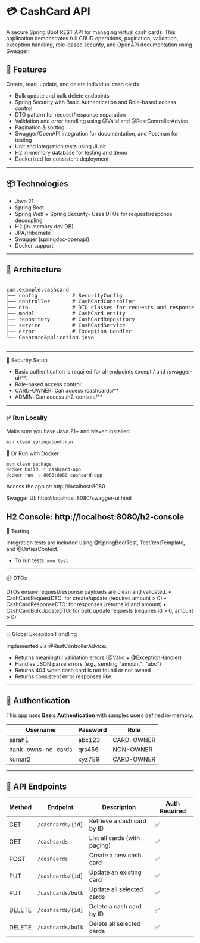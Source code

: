 # 💳 CashCard API

A secure Spring Boot REST API for managing virtual cash cards. This application demonstrates full CRUD operations, pagination, validation, exception handling, role-based security, and OpenAPI documentation using Swagger.
## 🚀 Features

Create, read, update, and delete individual cash cards
-	Bulk update and bulk delete endpoints
-	Spring Security with Basic Authentication and Role-based access control
-	DTO pattern for request/response separation
-	Validation and error handling using @Valid and @RestControllerAdvice
-	Pagination & sorting
-	Swagger/OpenAPI integration for documentation, and Postman for testing
-	Unit and integration tests using JUnit
-	H2 in-memory database for testing and demo
-	Dockerized for consistent deployment
---
## 📦 Technologies

- Java 21
- Spring Boot
- Spring Web + Spring Security- Uses DTOs for request/response decoupling
- H2 (in-memory dev DB) 
- JPA/Hibernate
- Swagger (springdoc-openapi)
- Docker support

---

## 📐 Architecture
<pre>

com.example.cashcard
├── config           # SecurityConfig
├── controller       # CashCardController
├── dto              # DTO classes for requests and responses
├── model            # CashCard entity
├── repository       # CashCardRepository
├── service          # CashCardService
├── error            # Exception Handler
└── CashcardApplication.java

</pre>
---
🔐 Security Setup
-	Basic authentication is required for all endpoints except / and /swagger-ui/**.
-	Role-based access control:
-	CARD-OWNER: Can access /cashcards/**
-	ADMIN: Can access /h2-console/**
---
### ✅ Run Locally

Make sure you have Java 21+ and Maven installed.

```bash
mvn clean spring-boot:run
```
🐳 Or Run with Docker

```bash
mvn clean package
docker build -t cashcard-app .
docker run -p 8080:8080 cashcard-app
```
Access the app at:
http://localhost:8080

Swagger UI:
http://localhost:8080/swagger-ui.html

H2 Console:
http://localhost:8080/h2-console
---
🧪 Testing

Integration tests are included using @SpringBootTest, TestRestTemplate, and @DirtiesContext.

- To run tests:
```mvn test```
---
📦 DTOs

DTOs ensure request/response payloads are clean and validated.
•	CashCardRequestDTO: for create/update (requires amount > 0)
•	CashCardResponseDTO: for responses (returns id and amount)
•	CashCardBulkUpdateDTO: for bulk update requests (requires id > 0, amount > 0)

---
💥 Global Exception Handling

Implemented via @RestControllerAdvice:
-	Returns meaningful validation errors (@Valid + @ExceptionHandler)
-	Handles JSON parse errors (e.g., sending "amount": "abc")
-	Returns 404 when cash card is not found or not owned
-	Returns consistent error responses like:
---
## 🔐 Authentication

This app uses **Basic Authentication** with samples users defined in-memory.

| Username   | Password | Role         |
|------------|----------|--------------|
| sarah1     | abc123   | CARD-OWNER   |
| hank-owns-no-cards | qrs456 | NON-OWNER    |
| kumar2     | xyz789   | CARD-OWNER   |

---

## 🔄 API Endpoints

| Method | Endpoint             | Description                       | Auth Required |
|--------|----------------------|-----------------------------------|---------------|
| GET    | `/cashcards/{id}`    | Retrieve a cash card by ID        | ✅            |
| GET    | `/cashcards`         | List all cards (with paging)      | ✅            |
| POST   | `/cashcards`         | Create a new cash card            | ✅            |
| PUT    | `/cashcards/{id}`    | Update an existing card           | ✅            |
| PUT    | `/cashcards/bulk`    | Update all selected cards         | ✅            |
| DELETE | `/cashcards/{id}`    | Delete a cash card by ID          | ✅            |
| DELETE | `/cashcards/bulk`    | Delete all selected cards         | ✅            |



